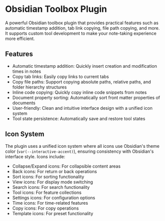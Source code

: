 # Obsidian Toolbox Plugin

A powerful Obsidian toolbox plugin that provides practical features such as automatic timestamp addition, tab link copying, file path copying, and more. It supports custom tool development to make your note-taking experience more efficient.

## Features

- Automatic timestamp addition: Quickly insert creation and modification times in notes
- Copy tab links: Easily copy links to current tabs
- Copy file paths: Support copying absolute paths, relative paths, and folder hierarchy structures
- Inline code copying: Quickly copy inline code snippets from notes
- Document property sorting: Automatically sort front matter properties of documents
- User-friendly: Clean and intuitive interface design with a unified icon system
- Tool state persistence: Automatically save and restore tool states

## Icon System

The plugin uses a unified icon system where all icons use Obsidian's theme color (`var(--interactive-accent)`), ensuring consistency with Obsidian's interface style. Icons include:

- Collapse/Expand icons: For collapsible content areas
- Back icons: For return or back operations
- Sort icons: For sorting functionality
- View icons: For display mode switching
- Search icons: For search functionality
- Tool icons: For feature collections
- Settings icons: For configuration options
- Time icons: For time-related features
- Copy icons: For copy operations
- Template icons: For preset functionality 